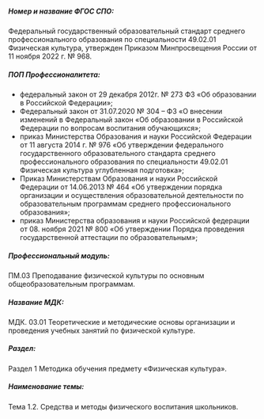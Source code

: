 ##### Номер и название ФГОС СПО:
Федеральный государственный образовательный стандарт среднего профессионального образования по специальности 49.02.01 Физическая культура, утвержден Приказом Минпросвещения России от 11 ноября 2022 г. № 968.

##### ПОП Профессионалитета:
- федеральный закон от 29 декабря 2012г. № 273 ФЗ «Об образовании в Российской  Федерации»;
- Федеральный закон от 31.07.2020 № 304 – ФЗ «О внесении изменений в Федеральный закон  «Об образовании в Российской Федерации по вопросам воспитания обучающихся»;
- приказ Министерства Образования и науки Российской Федерации от 11 августа 2014 г. № 976 «Об утверждении федерального государственного образовательного стандарта среднего профессионального образования по специальности 49.02.01 Физическая культура углубленная подготовка»;
- Приказ Министерствам Образования и науки Российской Федерации от 14.06.2013 № 464 «Об утверждении порядка организации и осуществления образовательной деятельности по образовательным программам среднего профессионального образования»;
- приказ Министерства образования и науки Российской федерации от 08. ноября 2021 № 800 «Об утверждении Порядка проведения государственной аттестации по образовательным»;

##### Профессиональный модуль:
ПМ.03 Преподавание физической культуры по основным общеобразовательным программам.

##### Название МДК:
МДК. 03.01 Теоретические и методические основы организации и  проведения учебных занятий по физической культуре.

##### Раздел:
Раздел 1 Методика обучения предмету «Физическая культура».

##### Наименование темы:
Тема 1.2. Средства и методы физического воспитания школьников.